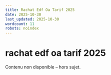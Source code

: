 ```yaml
---
title: Rachat Edf Oa Tarif 2025
date: 2025-10-30
last_updated: 2025-10-30
wordcount: 11
robots: noindex
---
```


# rachat edf oa tarif 2025

Contenu non disponible – hors sujet.
